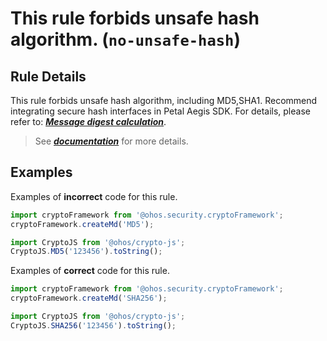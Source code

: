 # This rule forbids unsafe hash algorithm. (`no-unsafe-hash`)

## Rule Details

This rule forbids unsafe hash algorithm, including MD5,SHA1. Recommend integrating secure hash interfaces in Petal Aegis SDK. For details, please refer to: [**_Message digest calculation_**](https://developer.huawei.com/consumer/cn/doc/AppGallery-connect-Guides/aegis-message-digest-calculation-0000001819195648#section114711448195318).

> See [**_documentation_**](https://developer.huawei.com/consumer/{{region}}/doc/harmonyos-guides-{{apiVersion}}/ide_no-unsafe-hash-{{apiVersion}}) for more details.

## Examples

Examples of **incorrect** code for this rule.

```ts
import cryptoFramework from '@ohos.security.cryptoFramework';
cryptoFramework.createMd('MD5');
```

```ts
import CryptoJS from '@ohos/crypto-js';
CryptoJS.MD5('123456').toString();
```

Examples of **correct** code for this rule.

```ts
import cryptoFramework from '@ohos.security.cryptoFramework';
cryptoFramework.createMd('SHA256');
```

```ts
import CryptoJS from '@ohos/crypto-js';
CryptoJS.SHA256('123456').toString();
```
